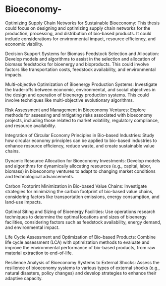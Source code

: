 # Bioeconomy-
Optimizing Supply Chain Networks for Sustainable Bioeconomy: This thesis could focus on designing and optimizing supply chain networks for the production, processing, and distribution of bio-based products. It could include considerations for environmental impact, resource efficiency, and economic viability.

Decision Support Systems for Biomass Feedstock Selection and Allocation: Develop models and algorithms to assist in the selection and allocation of biomass feedstocks for bioenergy and bioproducts. This could involve factors like transportation costs, feedstock availability, and environmental impacts.

Multi-objective Optimization of Bioenergy Production Systems: Investigate the trade-offs between economic, environmental, and social objectives in the design and operation of bioenergy production systems. This could involve techniques like multi-objective evolutionary algorithms.

Risk Assessment and Management in Bioeconomy Ventures: Explore methods for assessing and mitigating risks associated with bioeconomy projects, including those related to market volatility, regulatory compliance, and resource availability.

Integration of Circular Economy Principles in Bio-based Industries: Study how circular economy principles can be applied to bio-based industries to enhance resource efficiency, reduce waste, and create sustainable value chains.

Dynamic Resource Allocation for Bioeconomy Investments: Develop models and algorithms for dynamically allocating resources (e.g., capital, labor, biomass) in bioeconomy ventures to adapt to changing market conditions and technological advancements.

Carbon Footprint Minimization in Bio-based Value Chains: Investigate strategies for minimizing the carbon footprint of bio-based value chains, considering factors like transportation emissions, energy consumption, and land-use impacts.

Optimal Siting and Sizing of Bioenergy Facilities: Use operations research techniques to determine the optimal locations and sizes of bioenergy facilities, considering factors such as feedstock availability, energy demand, and environmental impact.

Life Cycle Assessment and Optimization of Bio-based Products: Combine life cycle assessment (LCA) with optimization methods to evaluate and improve the environmental performance of bio-based products, from raw material extraction to end-of-life.

Resilience Analysis of Bioeconomy Systems to External Shocks: Assess the resilience of bioeconomy systems to various types of external shocks (e.g., natural disasters, policy changes) and develop strategies to enhance their adaptive capacity.
